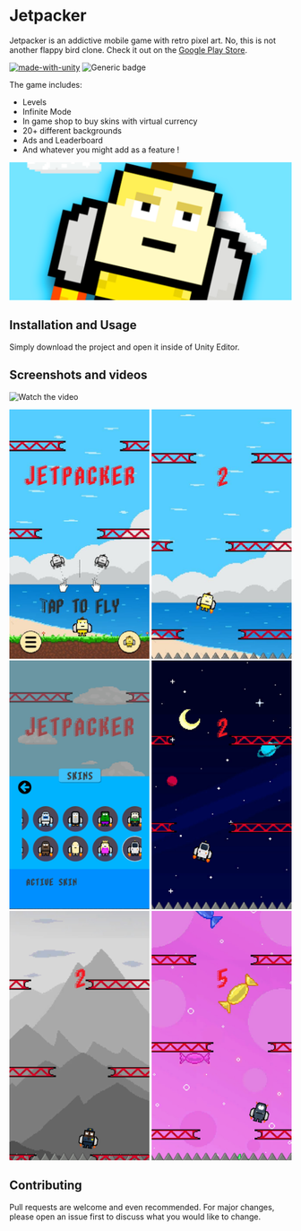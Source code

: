 # Jetpacker

Jetpacker is an addictive mobile game with retro pixel art. No, this is not another flappy bird clone.
Check it out on the <a href="https://play.google.com/store/apps/details?id=com.nebular.jetpack" target="_blank">Google Play Store</a>.

[![made-with-unity](https://img.shields.io/badge/Made%20with-Unity_2018.3.7-1f425f.svg)](https://unity3d.com/get-unity/download)
![Generic badge](https://img.shields.io/badge/version-1.5.2-orange.svg)

The game includes:
- Levels
- Infinite Mode
- In game shop to buy skins with virtual currency
- 20+ different backgrounds
- Ads and Leaderboard
- And whatever you might add as a feature !


![Cover](/Screenshots/-feature-graphic.png)


## Installation and Usage

Simply download the project and open it inside of Unity Editor.


## Screenshots and videos

![Watch the video](/Screenshots/demo.gif)

<div>
<img src="/Screenshots/1.jpg" alt="Screenshot 1" width="250"/>
<img src="/Screenshots/2.jpg" alt="Screenshot 2" width="250"/>
<img src="/Screenshots/3.jpg" alt="Screenshot 3" width="250"/>
<img src="/Screenshots/4.jpg" alt="Screenshot 4" width="250"/>
<img src="/Screenshots/5.jpg" alt="Screenshot 5" width="250"/>
<img src="/Screenshots/7.jpg" alt="Screenshot 6" width="250"/>
</div>


## Contributing
Pull requests are welcome and even recommended. For major changes, please open an issue first to discuss what you would like to change.
